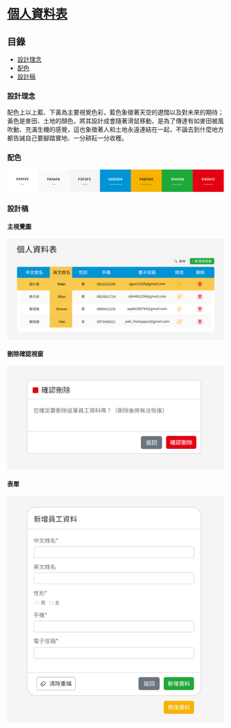 # [個人資料表](https://samchiu064.github.io/nueip/demo/index.html)

## 目錄
- [設計理念](#設計理念)
- [配色](#配色)
- [設計稿](#設計稿)

### 設計理念
配色上以上藍、下黃為主要視覺色彩，藍色象徵著天空的遼闊以及對未來的期待；黃色是麥田、土地的顏色，將其設計成會隨著滑鼠移動，是為了傳達有如麥田被風吹動、充滿生機的感覺，這也象徵著人和土地永遠連結在一起，不論去到什麼地方都告誡自己要腳踏實地、一分耕耘一分收穫。


### 配色

<a href="https://coolors.co/ffffff-fafafa-f5f5f5-0093d6-f6b300-1ea939-e40012" >
  <img src="readme/color_palette.png" alt="color-scheme">
</a>

### 設計稿

#### 主視覺圖
<img src="readme/main.jpg" alt="主視覺圖">

#### 刪除確認視窗
<img src="readme/delete_modal.jpg" alt="刪除確認視窗">

#### 表單
<img src="readme/form.jpg" alt="表單">